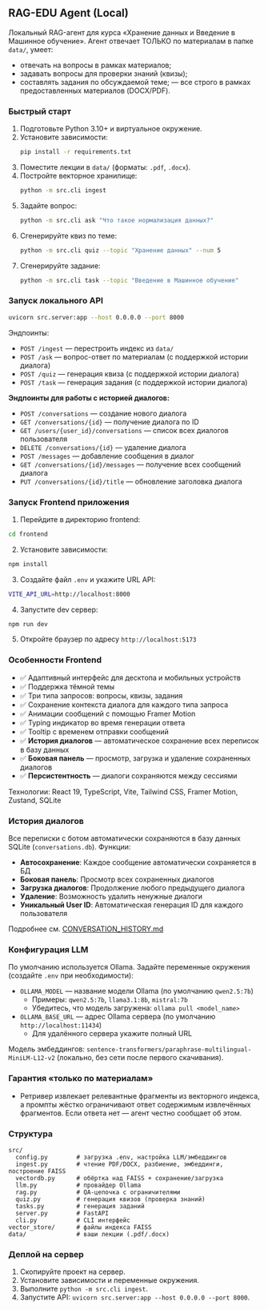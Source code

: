 ## RAG-EDU Agent (Local)

Локальный RAG-агент для курса «Хранение данных и Введение в Машинное обучение».
Агент отвечает ТОЛЬКО по материалам в папке `data/`, умеет:
- отвечать на вопросы в рамках материалов;
- задавать вопросы для проверки знаний (квизы);
- составлять задания по обсуждаемой теме;
— все строго в рамках предоставленных материалов (DOCX/PDF).

### Быстрый старт
1) Подготовьте Python 3.10+ и виртуальное окружение.
2) Установите зависимости:
   ```bash
   pip install -r requirements.txt
   ```
3) Поместите лекции в `data/` (форматы: `.pdf`, `.docx`).
4) Постройте векторное хранилище:
   ```bash
   python -m src.cli ingest
   ```
5) Задайте вопрос:
   ```bash
   python -m src.cli ask "Что такое нормализация данных?"
   ```
6) Сгенерируйте квиз по теме:
   ```bash
   python -m src.cli quiz --topic "Хранение данных" --num 5
   ```
7) Сгенерируйте задание:
   ```bash
   python -m src.cli task --topic "Введение в Машинное обучение"
   ```

### Запуск локального API
```bash
uvicorn src.server:app --host 0.0.0.0 --port 8000
```

Эндпоинты:
- `POST /ingest` — перестроить индекс из `data/`
- `POST /ask` — вопрос-ответ по материалам (с поддержкой истории диалога)
- `POST /quiz` — генерация квиза (с поддержкой истории диалога)
- `POST /task` — генерация задания (с поддержкой истории диалога)

**Эндпоинты для работы с историей диалогов:**
- `POST /conversations` — создание нового диалога
- `GET /conversations/{id}` — получение диалога по ID
- `GET /users/{user_id}/conversations` — список всех диалогов пользователя
- `DELETE /conversations/{id}` — удаление диалога
- `POST /messages` — добавление сообщения в диалог
- `GET /conversations/{id}/messages` — получение всех сообщений диалога
- `PUT /conversations/{id}/title` — обновление заголовка диалога

### Запуск Frontend приложения

1. Перейдите в директорию frontend:
```bash
cd frontend
```

2. Установите зависимости:
```bash
npm install
```

3. Создайте файл `.env` и укажите URL API:
```bash
VITE_API_URL=http://localhost:8000
```

4. Запустите dev сервер:
```bash
npm run dev
```

5. Откройте браузер по адресу `http://localhost:5173`

### Особенности Frontend

- ✅ Адаптивный интерфейс для десктопа и мобильных устройств
- ✅ Поддержка тёмной темы
- ✅ Три типа запросов: вопросы, квизы, задания
- ✅ Сохранение контекста диалога для каждого типа запроса
- ✅ Анимации сообщений с помощью Framer Motion
- ✅ Typing индикатор во время генерации ответа
- ✅ Tooltip с временем отправки сообщений
- ✅ **История диалогов** — автоматическое сохранение всех переписок в базу данных
- ✅ **Боковая панель** — просмотр, загрузка и удаление сохраненных диалогов
- ✅ **Персистентность** — диалоги сохраняются между сессиями

Технологии: React 19, TypeScript, Vite, Tailwind CSS, Framer Motion, Zustand, SQLite

### История диалогов

Все переписки с ботом автоматически сохраняются в базу данных SQLite (`conversations.db`). Функции:

- **Автосохранение**: Каждое сообщение автоматически сохраняется в БД
- **Боковая панель**: Просмотр всех сохраненных диалогов
- **Загрузка диалогов**: Продолжение любого предыдущего диалога
- **Удаление**: Возможность удалить ненужные диалоги
- **Уникальный User ID**: Автоматическая генерация ID для каждого пользователя

Подробнее см. [CONVERSATION_HISTORY.md](CONVERSATION_HISTORY.md)

### Конфигурация LLM
По умолчанию используется Ollama.
Задайте переменные окружения (создайте `.env` при необходимости):

- `OLLAMA_MODEL` — название модели Ollama (по умолчанию `qwen2.5:7b`)
  - Примеры: `qwen2.5:7b`, `llama3.1:8b`, `mistral:7b`
  - Убедитесь, что модель загружена: `ollama pull <model_name>`
- `OLLAMA_BASE_URL` — адрес Ollama сервера (по умолчанию `http://localhost:11434`)
  - Для удалённого сервера укажите полный URL

Модель эмбеддингов: `sentence-transformers/paraphrase-multilingual-MiniLM-L12-v2` (локально, без сети после первого скачивания).

### Гарантия «только по материалам»
- Ретривер извлекает релевантные фрагменты из векторного индекса, а промпты жёстко ограничивают ответ содержимым извлечённых фрагментов. Если ответа нет — агент честно сообщает об этом.

### Структура
```
src/
  config.py        # загрузка .env, настройка LLM/эмбеддингов
  ingest.py        # чтение PDF/DOCX, разбиение, эмбеддинги, построение FAISS
  vectordb.py      # обёртка над FAISS + сохранение/загрузка
  llm.py           # провайдер Ollama
  rag.py           # QA-цепочка с ограничителями
  quiz.py          # генерация квизов (проверка знаний)
  tasks.py         # генерация заданий
  server.py        # FastAPI
  cli.py           # CLI интерфейс
vector_store/      # файлы индекса FAISS
data/              # ваши лекции (.pdf/.docx)
```

### Деплой на сервер
1) Скопируйте проект на сервер.
2) Установите зависимости и переменные окружения.
3) Выполните `python -m src.cli ingest`.
4) Запустите API: `uvicorn src.server:app --host 0.0.0.0 --port 8000`.